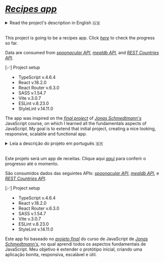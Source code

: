 # _[Recipes app](https://recipes-app-andersonfpcorrea.netlify.app/)_

<details>
<summary>Read the project's description in English 🇬🇧<summary><br />

This project is going to be a recipes app. Click _[here](https://recipes-app-andersonfpcorrea.netlify.app/)_ to check the progress so far.

Data are consumed from _[spoonacular API](https://spoonacular.com/food-api/)_, _[mealdb API](https://www.themealdb.com/api.php)_, and _[REST Countries API](https://restcountries.com/#rest-countries)_.

[✅] Project setup

- TypeScript v.4.6.4
- React v.18.2.0
- React Router v.6.3.0
- SASS v.1.54.7
- Vite v.3.0.7
- ESLint v.8.23.0
- StyleLint v.14.11.0

The app was inspired on the _[final project](https://forkify-v2.netlify.app/)_ of _[Jonas Schmedtmann's](https://github.com/jonasschmedtmann)_ JavaScript course, on which I learned all the fundamentals aspects of JavaScript. My goal is to extend that initial project, creating a nice looking, responsive, scalable and functional app.

</details>

<details>
<summary>Leia a descrição do projeto em português 🇧🇷<summary><br />

Este projeto será um app de receitas. Clique aqui _[aqui](https://recipes-app-andersonfpcorrea.netlify.app/)_ para conferir o progresso até o momento.

São consumidos dados das seguintes APIs: _[spoonacular API](https://spoonacular.com/food-api/)_, _[mealdb API](https://www.themealdb.com/api.php)_, e _[REST Countries API](https://restcountries.com/#rest-countries)_.

[✅] Project setup

- TypeScript v.4.6.4
- React v.18.2.0
- React Router v.6.3.0
- SASS v.1.54.7
- Vite v.3.0.7
- ESLint v.8.23.0
- StyleLint v.14.11.0

Este app foi baseado no _[projeto final](https://forkify-v2.netlify.app/)_ do curso de JavaScript de _[Jonas Schmedtmann's](https://github.com/jonasschmedtmann)_, no qual aprendi todos os aspectos fundamentais de JavaScript. Meu objetivo é extender o protótipo inicial, criando uma aplicação bonita, responsiva, escalável e útil.

</details>
